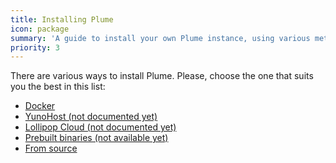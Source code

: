 ```yaml
---
title: Installing Plume
icon: package
summary: 'A guide to install your own Plume instance, using various methods (Docker, YunoHost, from source, etc)'
priority: 3
---
```


There are various ways to install Plume. Please, choose the one that suits you the best
in this list:

<ul class="choices">
  <li><a href="with/docker">Docker</a></li>
  <li><a href="with/yunohost">YunoHost (not documented yet)</a></li>
  <li><a href="with/lollipop">Lollipop Cloud (not documented yet)</a></li>
  <li><a href="deps/prebuilt">Prebuilt binaries (not available yet)</a></li>
  <li><a href="deps">From source</a></li>
</ul>
